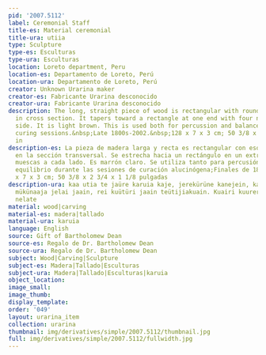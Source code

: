 ```yaml
---
pid: '2007.5112'
label: Ceremonial Staff
title-es: Material ceremonial
title-ura: utiia
type: Sculpture
type-es: Esculturas
type-ura: Esculturas
location: Loreto department, Peru
location-es: Departamento de Loreto, Perú
location-ura: Departamento de Loreto, Perú
creator: Unknown Urarina maker
creator-es: Fabricante Urarina desconocido
creator-ura: Fabricante Urarina desconocido
description: The long, straight piece of wood is rectangular with rounded corners
  in cross section. It tapers toward a rectangle at one end with four notches on either
  side. It is light brown. This is used both for percussion and balance during hallucinogenic
  curing sessions.&nbsp;Late 1800s-2002.&nbsp;128 x 7 x 3 cm; 50 3/8 x 2 3/4 x 1 1/8
  in
description-es: La pieza de madera larga y recta es rectangular con esquinas redondeadas
  en la sección transversal. Se estrecha hacia un rectángulo en un extremo con cuatro
  muescas a cada lado. Es marrón claro. Se utiliza tanto para percusión como para
  equilibrio durante las sesiones de curación alucinógena;Finales de 1800-2002;128
  x 7 x 3 cm; 50 3/8 x 2 3/4 x 1 1/8 pulgadas
description-ura: kaa utia te jaüre karuia kaje, jerekürüne kanejein, kauatiin bijiin
  mükünaaja jelai jaain, rei kuütüri jaain teütijiakuain. Kuairi kuurera nünara neeite
  nelate
material: wood|carving
material-es: madera|tallado
material-ura: karuia
language: English
source: Gift of Bartholomew Dean
source-es: Regalo de Dr. Bartholomew Dean
source-ura: Regalo de Dr. Bartholomew Dean
subject: Wood|Carving|Sculpture
subject-es: Madera|Tallado|Esculturas
subject-ura: Madera|Tallado|Esculturas|karuia
object_location:
image_small:
image_thumb:
display_template:
order: '049'
layout: urarina_item
collection: urarina
thumbnail: img/derivatives/simple/2007.5112/thumbnail.jpg
full: img/derivatives/simple/2007.5112/fullwidth.jpg
---
```

